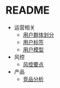 # README

* 运营相关
  * [用户群体划分](yun-ying-xiang-guan/yong-hu-qun-ti-hua-fen.md)
  * [用户标签](yun-ying-xiang-guan/yong-hu-biao-qian.md)
  * [用户模型](yun-ying-xiang-guan/yong-hu-mo-xing.md)
* 风控
  * [风控要点](feng-kong/untitled.md)
* 产品
  * [竞品分析](chan-pin/jing-pin-fen-xi.md)



